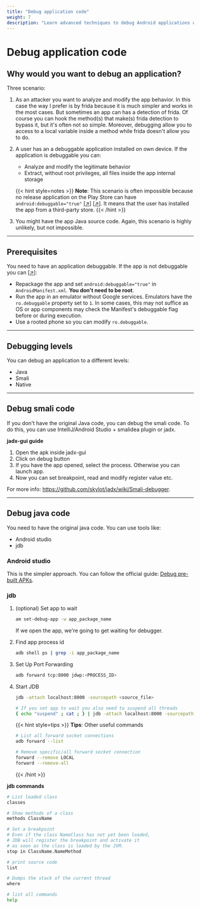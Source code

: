 ```yaml
---
title: "Debug application code"
weight: 7
description: "Learn advanced techniques to debug Android applications using tools like JDB, JADX and smalidea. Explore methods for analyzing Java, Smali, and native code even in non-debuggable apps."
---
```


# Debug application code

## Why would you want to debug an application?

Three scenario:

1. As an attacker you want to analyze and modify the app behavior. In this case the way I prefer is by frida because it is much simpler and works in the most cases. But sometimes an app can has a detection of frida. Of course you can hook the method(s) that make(s) frida detection to bypass it, but it's often not so simple. Moreover, debugging allow you to access to a local variable inside a method while frida doesn't allow you to do.

2. A user has an a debuggable application installed on own device. If the application is debuggable you can:
    - Analyze and modify the legitimate behavior
    - Extract, without root privileges, all files inside the app internal storage

   {{< hint style=notes >}}
   **Note**: This scenario is often impossible because no release application on the Play Store can have `android:debuggable="true"` \[[↗](https://developer.android.com/studio/publish/preparing.html#turn-off-debugging)] \[[↗](https://stackoverflow.com/questions/53030583/uploaded-a-debuggable-apk-to-google-play)]. It means that the user has installed the app from a third-party store.
   {{< /hint >}}

3. You might have the app Java source code. Again, this scenario is highly unlikely, but not impossible.


---

## Prerequisites

You need to have an application debuggable. If the app is not debuggable you can \[[↗](https://www.pnfsoftware.com/jeb/manual/android-debugging/#debugging-non-debuggable-apps)]:


* Repackage the app and set `android:debuggable="true"` in `AndroidManifest.xml`. **You don't need to be root**.
* Run the app in an emulator without Google services. Emulators have the `ro.debuggable` property set to `1`. In some cases, this may not suffice as OS or app components may check the Manifest's debuggable flag before or during execution.
* Use a rooted phone so you can modify `ro.debuggable`.

---

## Debugging levels

You can debug an application to a different levels:

- Java
- Smali
- Native

---

## Debug smali code

If you don't have the original Java code, you can debug the smali code. To do this, you can use IntelliJ/Android Studio + smalidea plugin or jadx.

**jadx-gui guide**

1. Open the apk inside jadx-gui
2. Click on debug button
3. If you have the app opened, select the process. Otherwise you can launch app.
4. Now you can set breakpoint, read and modify register value etc.

For more info: https://github.com/skylot/jadx/wiki/Smali-debugger.

---

## Debug java code

You need to have the original java code. You can use tools like: 
* Android studio
* jdb

### Android studio

This is the simpler approach. You can follow the official guide: [Debug pre-built APKs](https://developer.android.com/studio/debug/apk-debugger).


### jdb

1. (optional) Set app to wait

    ```sh
    am set-debug-app -w app_package_name
    ```
    If we open the app, we're going to get waiting for debugger.

2. Find app process id

    ```sh
    adb shell ps | grep -i app_package_name
    ```

3. Set Up Port Forwarding 

    ```sh
    adb forward tcp:8000 jdwp:<PROCESS_ID>
    ```

4. Start JDB

    ```sh
    jdb -attach localhost:8000 -sourcepath <source_file>

    # If you set app to wait you also need to suspend all threads
    { echo "suspend" ; cat ; } | jdb -attach localhost:8000 -sourcepath <source_file>
    ```

   {{< hint style=tips >}}
   **Tips**: Other useful commands 
   ```sh
   # List all forward socket connections
   adb forward --list

   # Remove specific/all forward socket connection
   forward --remove LOCAL
   forward --remove-all
   ```
   {{< /hint >}}


**jdb commands**

```sh
# List loaded class
classes

# Show methods of a class
methods ClassName

# Set a breakpoint
# Even if the class NameClass has not yet been loaded,
# JDB will register the breakpoint and activate it 
# as soon as the class is loaded by the JVM.
stop in ClassName.NameMethod

# print source code
list

# Dumps the stack of the current thread
where

# list all commands
help
```